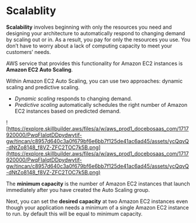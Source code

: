 # Scalablity

**Scalability** involves beginning with only the resources you need and designing your architecture to automatically respond to changing demand by scaling out or in. As a result, you pay for only the resources you use. You don’t have to worry about a lack of computing capacity to meet your customers’ needs.

AWS service that provides this functionality for Amazon EC2 instances is **Amazon EC2 Auto Scaling**.

Within Amazon EC2 Auto Scaling, you can use two approaches: dynamic scaling and predictive scaling.

- *Dynamic scaling* responds to changing demand.
- *Predictive scaling* automatically schedules the right number of Amazon EC2 instances based on predicted demand.

![https://explore.skillbuilder.aws/files/a/w/aws_prod1_docebosaas_com/1717920000/PwqFIaIqtDDpydwytif-gw/tincan/c8957d640c3a0f679bf6e6bb7f125de41ac6ad45/assets/ycQqvQ-dNtZo8148_f8VZ-ZFC2TOC7k5B.png](https://explore.skillbuilder.aws/files/a/w/aws_prod1_docebosaas_com/1717920000/PwqFIaIqtDDpydwytif-gw/tincan/c8957d640c3a0f679bf6e6bb7f125de41ac6ad45/assets/ycQqvQ-dNtZo8148_f8VZ-ZFC2TOC7k5B.png)

The **minimum capacity** is the number of Amazon EC2 instances that launch immediately after you have created the Auto Scaling group.

Next, you can set the **desired capacity** at two Amazon EC2 instances even though your application needs a minimum of a single Amazon EC2 instance to run. by default this will be equal to minimum capacity.